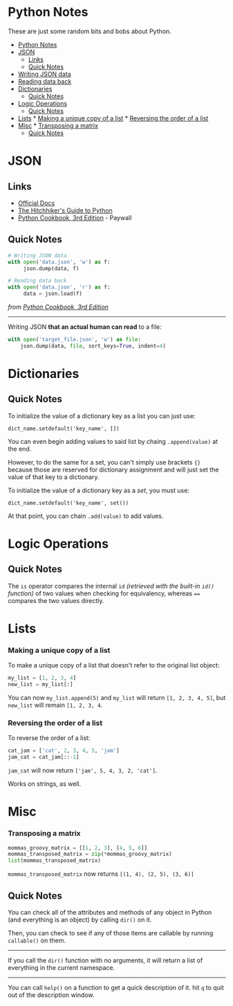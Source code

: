 # Python Notes

These are just some random bits and bobs about Python.

<!-- START TOC -->
* [Python Notes](#Python-Notes)
* [JSON](#JSON)
	* [Links](#Links)
	* [Quick Notes](#Quick-Notes)
* [Writing JSON data](#Writing-JSON-data)
* [Reading data back](#Reading-data-back)
* [Dictionaries](#Dictionaries)
	* [Quick Notes](#Quick-Notes)
* [Logic Operations](#Logic-Operations)
	* [Quick Notes](#Quick-Notes)
* [Lists](#Lists)
		* [Making a unique copy of a list](#Making-a-unique-copy-of-a-list)
		* [Reversing the order of a list](#Reversing-the-order-of-a-list)
* [Misc](#Misc)
		* [Transposing a matrix](#Transposing-a-matrix)
	* [Quick Notes](#Quick-Notes)
<!-- END TOC -->

# JSON

## Links
* [Official Docs](https://docs.python.org/3.6/library/json.html)
* [The Hitchhiker's Guide to Python](http://docs.python-guide.org/en/latest/scenarios/json/)
* [Python Cookbook, 3rd Edition](https://www.safaribooksonline.com/library/view/python-cookbook-3rd/9781449357337/ch06s02.html) - Paywall

## Quick Notes

```python
# Writing JSON data
with open('data.json', 'w') as f:
     json.dump(data, f)

# Reading data back
with open('data.json', 'r') as f:
     data = json.load(f)
```

*from [Python Cookbook, 3rd Edition](https://www.safaribooksonline.com/library/view/python-cookbook-3rd/9781449357337/ch06s02.html)*

---

Writing JSON **that an actual human can read** to a file:

```python
with open('target_file.json', 'w') as file:
    json.dump(data, file, sort_keys=True, indent=4)
```

# Dictionaries

## Quick Notes

To initialize the value of a dictionary key as a list you can just use:

`dict_name.setdefault('key_name', [])`

You can even begin adding values to said list by chaing `.append(value)` at the end.

However, to do the same for a set, you can't simply use brackets `{}` because those are reserved for dictionary assignment and will just set the value of that key to a dictionary.

To initialize the value of a dictionary key as a *set*, you must use:

`dict_name.setdefault('key_name', set())`

At that point, you can chain `.add(value)` to add values.

# Logic Operations

## Quick Notes

The `is` operator compares the internal `id` *(retrieved with the built-in `id()` function)* of two values when checking for equivalency, whereas `==` compares the two values directly.

# Lists

### Making a unique copy of a list

To make a unique copy of a list that doesn't refer to the original list object:

```python
my_list = [1, 2, 3, 4]
new_list = my_list[:]
```

You can now `my_list.append(5)` and `my_list` will return `[1, 2, 3, 4, 5]`, but `new_list` will remain `[1, 2, 3, 4`.

### Reversing the order of a list

To reverse the order of a list:

```python
cat_jam = ['cat', 2, 3, 4, 5, 'jam']
jam_cat = cat_jam[::-1]
```

`jam_cat` will now return `['jam', 5, 4, 3, 2, 'cat']`.

Works on strings, as well.

# Misc

### Transposing a matrix

```python
mommas_groovy_matrix = [[1, 2, 3], [4, 5, 6]]
mommas_transposed_matrix = zip(*mommas_groovy_matrix)
list(mommas_transposed_matrix)
```
`mommas_transposed_matrix` now returns `[(1, 4), (2, 5), (3, 6)]`

## Quick Notes

You can check all of the attributes and methods of any object in Python (and everything is an object) by calling `dir()` on it.

Then, you can check to see if any of those items are callable by running `callable()` on them. 

---

If you call the `dir()` function with no arguments, it will return a list of everything in the current namespace.

---

You can call `help()` on a function to get a quick description of it. hit `q` to quit out of the description window.